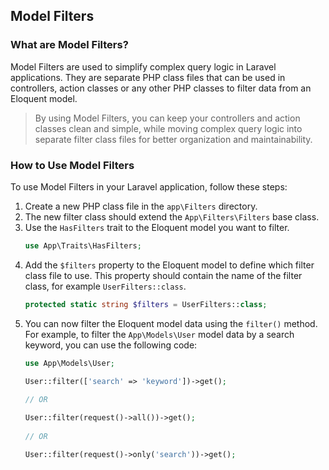 ## Model Filters

### What are Model Filters?
Model Filters are used to simplify complex query logic in Laravel applications. They are separate PHP class files that can be used in controllers, action classes or any other PHP classes to filter data from an Eloquent model.

> By using Model Filters, you can keep your controllers and action classes clean and simple, while moving complex query logic into separate filter class files for better organization and maintainability.

### How to Use Model Filters
To use Model Filters in your Laravel application, follow these steps:

1. Create a new PHP class file in the `app\Filters` directory.
2. The new filter class should extend the `App\Filters\Filters` base class.
3. Use the `HasFilters` trait to the Eloquent model you want to filter.
    ```php
    use App\Traits\HasFilters;
    ```
4. Add the `$filters` property to the Eloquent model to define which filter class file to use. This property should contain the name of the filter class, for example `UserFilters::class`.
    ```php
    protected static string $filters = UserFilters::class;
    ```
5. You can now filter the Eloquent model data using the `filter()` method. For example, to filter the `App\Models\User` model data by a search keyword, you can use the following code:
    ```php
    use App\Models\User;
  
    User::filter(['search' => 'keyword'])->get();
    
    // OR
    
    User::filter(request()->all())->get();
  
    // OR
    
    User::filter(request()->only('search'))->get();
    ```
